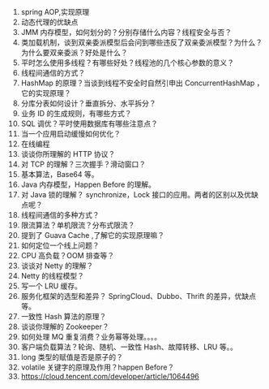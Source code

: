 1. spring AOP,实现原理
2. 动态代理的优缺点
3. JMM 内存模型，如何划分的？分别存储什么内容？线程安全与否？
4. 类加载机制，谈到双亲委派模型后会问到哪些违反了双亲委派模型？为什么？为什么要双亲委派？好处是什么？
5. 平时怎么使用多线程？有哪些好处？线程池的几个核心参数的意义？
6. 线程间通信的方式？
7. HashMap 的原理？当谈到线程不安全时自然引申出 ConcurrentHashMap ，它的实现原理？
8. 分库分表如何设计？垂直拆分、水平拆分？
9. 业务 ID 的生成规则，有哪些方式？
10. SQL 调优？平时使用数据库有哪些注意点？
11. 当一个应用启动缓慢如何优化？
12. 在线编程
13. 谈谈你所理解的 HTTP 协议？
14. 对 TCP 的理解？三次握手？滑动窗口？
15. 基本算法，Base64 等。
16. Java 内存模型，Happen Before 的理解。
17. 对 Java 锁的理解？ synchronize，Lock 接口的应用。两者的区别以及优缺点呢？
18. 线程间通信的多种方式？
19. 限流算法？单机限流？分布式限流？
20. 提到了 Guava Cache ,了解它的实现原理嘛？
21. 如何定位一个线上问题？
22. CPU 高负载？OOM 排查等？
23. 谈谈对 Netty 的理解？
24. Netty 的线程模型？
25. 写一个 LRU 缓存。
26. 服务化框架的选型和差异？ SpringCloud、Dubbo、Thrift 的差异，优缺点等。
27. 一致性 Hash 算法的原理？
28. 谈谈你理解的 Zookeeper？
29. 如何处理 MQ 重复消费？业务幂等处理。。。。
30. 客户端负载算法？轮询、随机、一致性 Hash、故障转移、LRU 等。。
31. long 类型的赋值是否是原子的？
32. volatile 关键字的原理及作用？happen Before？
33. https://cloud.tencent.com/developer/article/1064496




































